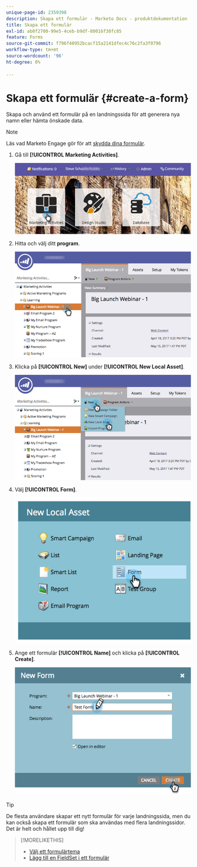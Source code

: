 ```yaml
---
unique-page-id: 2359398
description: Skapa ett formulär - Marketo Docs - produktdokumentation
title: Skapa ett formulär
exl-id: ab0f2700-99e5-4ceb-b9df-80016f30fc85
feature: Forms
source-git-commit: f796f40952bcacf15a2141dfec4c76c2fa3f0796
workflow-type: tm+mt
source-wordcount: '96'
ht-degree: 0%

---
```


# Skapa ett formulär {#create-a-form}

Skapa och använd ett formulär på en landningssida för att generera nya namn eller hämta önskade data.

>[!NOTE]
>
>Läs vad Marketo Engage gör för att [skydda dina formulär](https://nation.marketo.com/t5/Product-Documents/Forms-Service-Enhancements/ta-p/303670#M1038).

1. Gå till **[!UICONTROL Marketing Activities]**.

   ![](assets/login-marketing-activities.png)

1. Hitta och välj ditt **program**.

   ![](assets/programseelct.png)

1. Klicka på **[!UICONTROL New]** under **[!UICONTROL New Local Asset]**.

   ![](assets/newlocalasset.png)

1. Välj **[!UICONTROL Form]**.

   ![](assets/image2014-9-15-17-3a1-3a20.png)

1. Ange ett formulär **[!UICONTROL Name]** och klicka på **[!UICONTROL Create]**.

   ![](assets/newformwithhands.png)

>[!TIP]
>
>De flesta användare skapar ett nytt formulär för varje landningssida, men du kan också skapa ett formulär som ska användas med flera landningssidor. Det är helt och hållet upp till dig!

>[!MORELIKETHIS]
>
>* [Välj ett formulärtema](/help/marketo/product-docs/demand-generation/forms/creating-a-form/select-a-form-theme.md)
>* [Lägg till en FieldSet i ett formulär](/help/marketo/product-docs/demand-generation/forms/form-fields/add-a-fieldset-to-a-form.md)
